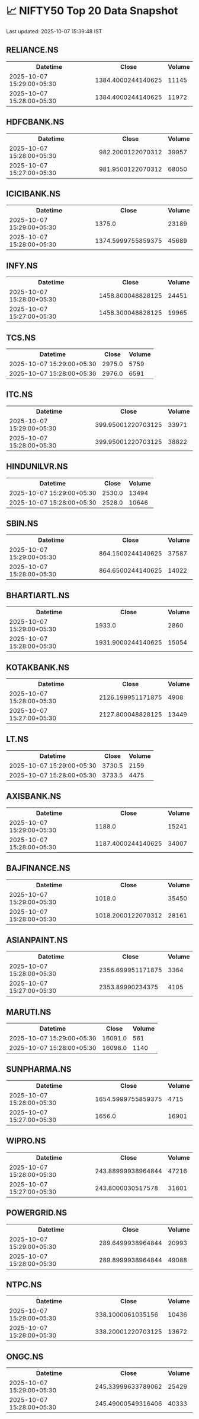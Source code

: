 # 📈 NIFTY50 Top 20 Data Snapshot

Last updated: 2025-10-07 15:39:48 IST

## RELIANCE.NS

<table>
  <tr><th>Datetime</th><th>Close</th><th>Volume</th></tr>
  <tr><td>2025-10-07 15:29:00+05:30</td><td>1384.4000244140625</td><td>11145</td></tr>
  <tr><td>2025-10-07 15:28:00+05:30</td><td>1384.4000244140625</td><td>11972</td></tr>
</table>

## HDFCBANK.NS

<table>
  <tr><th>Datetime</th><th>Close</th><th>Volume</th></tr>
  <tr><td>2025-10-07 15:28:00+05:30</td><td>982.2000122070312</td><td>39957</td></tr>
  <tr><td>2025-10-07 15:27:00+05:30</td><td>981.9500122070312</td><td>68050</td></tr>
</table>

## ICICIBANK.NS

<table>
  <tr><th>Datetime</th><th>Close</th><th>Volume</th></tr>
  <tr><td>2025-10-07 15:29:00+05:30</td><td>1375.0</td><td>23189</td></tr>
  <tr><td>2025-10-07 15:28:00+05:30</td><td>1374.5999755859375</td><td>45689</td></tr>
</table>

## INFY.NS

<table>
  <tr><th>Datetime</th><th>Close</th><th>Volume</th></tr>
  <tr><td>2025-10-07 15:28:00+05:30</td><td>1458.800048828125</td><td>24451</td></tr>
  <tr><td>2025-10-07 15:27:00+05:30</td><td>1458.300048828125</td><td>19965</td></tr>
</table>

## TCS.NS

<table>
  <tr><th>Datetime</th><th>Close</th><th>Volume</th></tr>
  <tr><td>2025-10-07 15:29:00+05:30</td><td>2975.0</td><td>5759</td></tr>
  <tr><td>2025-10-07 15:28:00+05:30</td><td>2976.0</td><td>6591</td></tr>
</table>

## ITC.NS

<table>
  <tr><th>Datetime</th><th>Close</th><th>Volume</th></tr>
  <tr><td>2025-10-07 15:29:00+05:30</td><td>399.95001220703125</td><td>33971</td></tr>
  <tr><td>2025-10-07 15:28:00+05:30</td><td>399.95001220703125</td><td>38822</td></tr>
</table>

## HINDUNILVR.NS

<table>
  <tr><th>Datetime</th><th>Close</th><th>Volume</th></tr>
  <tr><td>2025-10-07 15:29:00+05:30</td><td>2530.0</td><td>13494</td></tr>
  <tr><td>2025-10-07 15:28:00+05:30</td><td>2528.0</td><td>10646</td></tr>
</table>

## SBIN.NS

<table>
  <tr><th>Datetime</th><th>Close</th><th>Volume</th></tr>
  <tr><td>2025-10-07 15:29:00+05:30</td><td>864.1500244140625</td><td>37587</td></tr>
  <tr><td>2025-10-07 15:28:00+05:30</td><td>864.6500244140625</td><td>14022</td></tr>
</table>

## BHARTIARTL.NS

<table>
  <tr><th>Datetime</th><th>Close</th><th>Volume</th></tr>
  <tr><td>2025-10-07 15:29:00+05:30</td><td>1933.0</td><td>2860</td></tr>
  <tr><td>2025-10-07 15:28:00+05:30</td><td>1931.9000244140625</td><td>15054</td></tr>
</table>

## KOTAKBANK.NS

<table>
  <tr><th>Datetime</th><th>Close</th><th>Volume</th></tr>
  <tr><td>2025-10-07 15:28:00+05:30</td><td>2126.199951171875</td><td>4908</td></tr>
  <tr><td>2025-10-07 15:27:00+05:30</td><td>2127.800048828125</td><td>13449</td></tr>
</table>

## LT.NS

<table>
  <tr><th>Datetime</th><th>Close</th><th>Volume</th></tr>
  <tr><td>2025-10-07 15:29:00+05:30</td><td>3730.5</td><td>2159</td></tr>
  <tr><td>2025-10-07 15:28:00+05:30</td><td>3733.5</td><td>4475</td></tr>
</table>

## AXISBANK.NS

<table>
  <tr><th>Datetime</th><th>Close</th><th>Volume</th></tr>
  <tr><td>2025-10-07 15:29:00+05:30</td><td>1188.0</td><td>15241</td></tr>
  <tr><td>2025-10-07 15:28:00+05:30</td><td>1187.4000244140625</td><td>34007</td></tr>
</table>

## BAJFINANCE.NS

<table>
  <tr><th>Datetime</th><th>Close</th><th>Volume</th></tr>
  <tr><td>2025-10-07 15:29:00+05:30</td><td>1018.0</td><td>35450</td></tr>
  <tr><td>2025-10-07 15:28:00+05:30</td><td>1018.2000122070312</td><td>28161</td></tr>
</table>

## ASIANPAINT.NS

<table>
  <tr><th>Datetime</th><th>Close</th><th>Volume</th></tr>
  <tr><td>2025-10-07 15:28:00+05:30</td><td>2356.699951171875</td><td>3364</td></tr>
  <tr><td>2025-10-07 15:27:00+05:30</td><td>2353.89990234375</td><td>4105</td></tr>
</table>

## MARUTI.NS

<table>
  <tr><th>Datetime</th><th>Close</th><th>Volume</th></tr>
  <tr><td>2025-10-07 15:29:00+05:30</td><td>16091.0</td><td>561</td></tr>
  <tr><td>2025-10-07 15:28:00+05:30</td><td>16098.0</td><td>1140</td></tr>
</table>

## SUNPHARMA.NS

<table>
  <tr><th>Datetime</th><th>Close</th><th>Volume</th></tr>
  <tr><td>2025-10-07 15:28:00+05:30</td><td>1654.5999755859375</td><td>4715</td></tr>
  <tr><td>2025-10-07 15:27:00+05:30</td><td>1656.0</td><td>16901</td></tr>
</table>

## WIPRO.NS

<table>
  <tr><th>Datetime</th><th>Close</th><th>Volume</th></tr>
  <tr><td>2025-10-07 15:28:00+05:30</td><td>243.88999938964844</td><td>47216</td></tr>
  <tr><td>2025-10-07 15:27:00+05:30</td><td>243.8000030517578</td><td>31601</td></tr>
</table>

## POWERGRID.NS

<table>
  <tr><th>Datetime</th><th>Close</th><th>Volume</th></tr>
  <tr><td>2025-10-07 15:29:00+05:30</td><td>289.6499938964844</td><td>20993</td></tr>
  <tr><td>2025-10-07 15:28:00+05:30</td><td>289.8999938964844</td><td>49088</td></tr>
</table>

## NTPC.NS

<table>
  <tr><th>Datetime</th><th>Close</th><th>Volume</th></tr>
  <tr><td>2025-10-07 15:29:00+05:30</td><td>338.1000061035156</td><td>10436</td></tr>
  <tr><td>2025-10-07 15:28:00+05:30</td><td>338.20001220703125</td><td>13672</td></tr>
</table>

## ONGC.NS

<table>
  <tr><th>Datetime</th><th>Close</th><th>Volume</th></tr>
  <tr><td>2025-10-07 15:29:00+05:30</td><td>245.33999633789062</td><td>25429</td></tr>
  <tr><td>2025-10-07 15:28:00+05:30</td><td>245.49000549316406</td><td>40333</td></tr>
</table>

